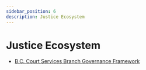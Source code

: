 ```yaml
---
sidebar_position: 6
description: Justice Ecosystem
---
```


# Justice Ecosystem

* [B.C. Court Services Branch Governance Framework](https://bcgov.github.io/digital-trust-toolkit/docs/governance/justice/court-services-branch/governance)
